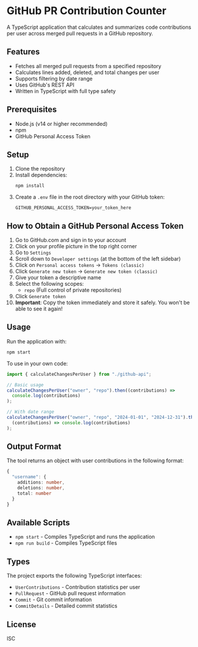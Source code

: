 # GitHub PR Contribution Counter

A TypeScript application that calculates and summarizes code contributions per user across merged pull requests in a GitHub repository.

## Features

- Fetches all merged pull requests from a specified repository
- Calculates lines added, deleted, and total changes per user
- Supports filtering by date range
- Uses GitHub's REST API
- Written in TypeScript with full type safety

## Prerequisites

- Node.js (v14 or higher recommended)
- npm
- GitHub Personal Access Token

## Setup

1. Clone the repository
2. Install dependencies:
   ```bash
   npm install
   ```
3. Create a `.env` file in the root directory with your GitHub token:
   ```
   GITHUB_PERSONAL_ACCESS_TOKEN=your_token_here
   ```

## How to Obtain a GitHub Personal Access Token

1. Go to GitHub.com and sign in to your account
2. Click on your profile picture in the top right corner
3. Go to `Settings`
4. Scroll down to `Developer settings` (at the bottom of the left sidebar)
5. Click on `Personal access tokens` → `Tokens (classic)`
6. Click `Generate new token` → `Generate new token (classic)`
7. Give your token a descriptive name
8. Select the following scopes:
   - `repo` (Full control of private repositories)
9. Click `Generate token`
10. **Important**: Copy the token immediately and store it safely. You won't be able to see it again!

## Usage

Run the application with:

```bash
npm start
```

To use in your own code:

```typescript
import { calculateChangesPerUser } from "./github-api";

// Basic usage
calculateChangesPerUser("owner", "repo").then((contributions) =>
  console.log(contributions)
);

// With date range
calculateChangesPerUser("owner", "repo", "2024-01-01", "2024-12-31").then(
  (contributions) => console.log(contributions)
);
```

## Output Format

The tool returns an object with user contributions in the following format:

```typescript
{
  "username": {
    additions: number,
    deletions: number,
    total: number
  }
}
```

## Available Scripts

- `npm start` - Compiles TypeScript and runs the application
- `npm run build` - Compiles TypeScript files

## Types

The project exports the following TypeScript interfaces:

- `UserContributions` - Contribution statistics per user
- `PullRequest` - GitHub pull request information
- `Commit` - Git commit information
- `CommitDetails` - Detailed commit statistics

## License

ISC
